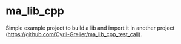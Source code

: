 # ma_lib_cpp

Simple example project to build a lib and import it in another project (https://github.com/Cyril-Grelier/ma_lib_cpp_test_call).
